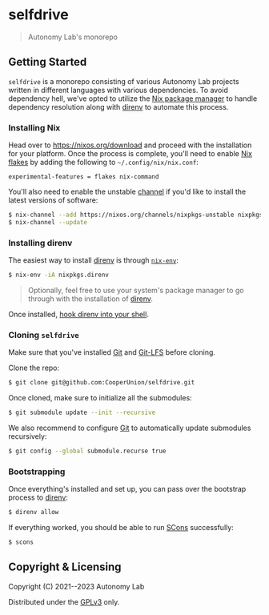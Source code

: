 # selfdrive

> Autonomy Lab's monorepo

## Getting Started

`selfdrive` is a monorepo consisting of various Autonomy Lab projects
written in different languages with various dependencies. To avoid
dependency hell, we've opted to utilize the [Nix package manager] to
handle dependency resolution along with [direnv] to automate this
process.

### Installing Nix

Head over to <https://nixos.org/download> and proceed with the
installation for your platform. Once the process is complete, you'll
need to enable [Nix flakes] by adding the following to
`~/.config/nix/nix.conf`:

```
experimental-features = flakes nix-command
```

You'll also need to enable the unstable [channel] if you'd like to
install the latest versions of software:

```sh
$ nix-channel --add https://nixos.org/channels/nixpkgs-unstable nixpkgs
$ nix-channel --update
```

### Installing direnv

The easiest way to install [direnv] is through [`nix-env`]:

```sh
$ nix-env -iA nixpkgs.direnv
```

> Optionally, feel free to use your system's package manager to go
> through with the installation of [direnv].

Once installed, [hook direnv into your shell].

### Cloning `selfdrive`

Make sure that you've installed [Git] and [Git-LFS] before cloning.

Clone the repo:

```sh
$ git clone git@github.com:CooperUnion/selfdrive.git
```

Once cloned, make sure to initialize all the submodules:

```sh
$ git submodule update --init --recursive
```

We also recommend to configure [Git] to automatically update submodules
recursively:

```sh
$ git config --global submodule.recurse true
```

### Bootstrapping

Once everything's installed and set up, you can pass over the bootstrap
process to [direnv]:

```sh
$ direnv allow
```

If everything worked, you should be able to run [SCons] successfully:

```sh
$ scons
```

## Copyright & Licensing

Copyright (C) 2021--2023 Autonomy Lab

Distributed under the [GPLv3] only.

[channel]: https://nixos.wiki/wiki/Nix_channels
[direnv]: https://direnv.net/
[git]: https://git-scm.com/
[git-lfs]: https://git-lfs.com/
[gplv3]: LICENSE.md
[hook direnv into your shell]: https://direnv.net/docs/hook.html
[nix flakes]: https://nixos.wiki/wiki/Flakes
[nix package manager]: https://nixos.org/
[scons]: https://scons.org/
[`nix-env`]: https://nixos.org/manual/nix/stable/command-ref/nix-env
